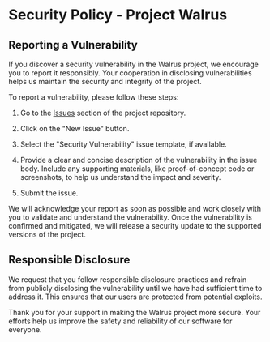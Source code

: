 # Security Policy - Project Walrus

## Reporting a Vulnerability

If you discover a security vulnerability in the Walrus project, we encourage you to report it responsibly. Your cooperation in disclosing vulnerabilities helps us maintain the security and integrity of the project.

To report a vulnerability, please follow these steps:

1. Go to the [Issues](https://github.com/dxphilo/kenya-api/issues) section of the project repository.

2. Click on the "New Issue" button.

3. Select the "Security Vulnerability" issue template, if available.

4. Provide a clear and concise description of the vulnerability in the issue body. Include any supporting materials, like proof-of-concept code or screenshots, to help us understand the impact and severity.

5. Submit the issue.

We will acknowledge your report as soon as possible and work closely with you to validate and understand the vulnerability. Once the vulnerability is confirmed and mitigated, we will release a security update to the supported versions of the project.

## Responsible Disclosure

We request that you follow responsible disclosure practices and refrain from publicly disclosing the vulnerability until we have had sufficient time to address it. This ensures that our users are protected from potential exploits.

Thank you for your support in making the Walrus project more secure. Your efforts help us improve the safety and reliability of our software for everyone.
